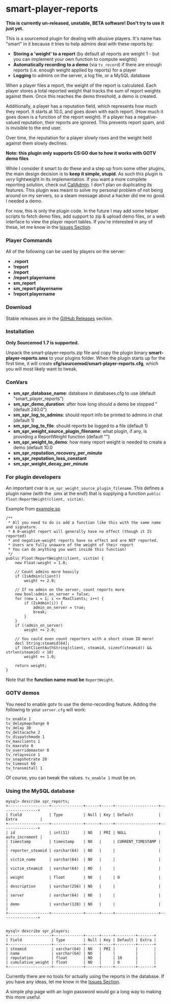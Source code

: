 smart-player-reports
=======================================

**This is currently un-released, unstable, BETA software! Don't try to use it just yet.**

This is a sourcemod plugin for dealing with abusive players. It's name has "smart" in it because it tries to help admins deal with these reports by:
- **Storing a 'weight' to a report** (by default all reports are weight 1 - but you can implement your own function to compute weights)
- **Automatically recording to a demo** (via ``tv_record``) if there are enough reports (i.e. enough weight applied by reports) for a player
- **Logging** to admins on the server, a log file, or a MySQL database


When a player files a report, the weight of the report is calculated. Each player stores a total reported weight that tracks the sum of report weights against them. Once this reaches the demo threshold, a demo is created.

Additionally, a player has a reputation field, which represents how much they report. It starts at 10.0, and goes down with each report. (How much it goes down is a function of the report weight). If a player has a negative-valued reputation, their reports are ignored. This prevents report spam, and is invisible to the end user.

Over time, the reputation for a player slowly rises and the weight held against them slowly declines.


**Note: this plugin only supports CS:GO due to how it works with GOTV demo files**

While I consider it smart to do these and a step up from some other plugins, the main design decision is to **keep it simple, stupid**.
As such this plugin is *very* lightweight in its implementation.
If you want a more complete reporting solution, check out [CallAdmin](https://forums.alliedmods.net/showthread.php?t=213670).
I don't plan on duplicating its features.
This plugin was meant to solve my personal problem of not being around on my servers, so a steam message about a hacker did me no good. I needed a demo.

For now, this is only the plugin code.
In the future I may add some helper scripts to fetch demo files, add support to zip & upload demo files, or a web interface to view the player report tables.
If you're interested in any of these, let me know in the [Issues Section](https://github.com/splewis/smart-player-reports/issues).


### Player Commands
All of the following can be used by players on the server:

- **.report**
- **!report**
- **/report**
- **/report playername**
- **sm_report**
- **sm_report playername**
- **!report playername**


### Download
Stable releases are in the [GitHub Releases](https://github.com/splewis/smart-player-reports/releases) section.


### Installation

**Only Sourcemod 1.7 is supported.**

Unpack the smart-player-reports.zip file and copy the plugin binary **smart-player-reports.smx** to your plugins folder.
When the plugin starts up for the first time, it will create **cfg/sourcemod/smart-player-reports.cfg**, which you will most likely want to tweak.


### ConVars

- **sm_spr_database_name**: database in databases.cfg to use (default "smart_player_reports")
- **sm_spr_demo_duration**: after how long should a demo be stopped "(default 240.0")
- **sm_spr_log_to_admins**: should report info be printed to admins in chat (default 1)
- **sm_spr_log_to_file**: should reports be logged to a file (default 1)
- **sm_spr_weight_source_plugin_filename**: what plugin, if any, is providing a ReportWeight function (default "")
- **sm_spr_weight_to_demo**: how many report weight is needed to create a demo (default 10.0
- **sm_spr_reputation_recovery_per_minute**
- **sm_spr_reputation_loss_constant**
- **sm_spr_weight_decay_per_minute**


### For plugin developers

An important cvar is ``sm_spr_weight_source_plugin_filename``. This defines a plugin name (with the .smx at the end!) that is supplying a function ``public Float:ReportWeight(client, victim)``.

Example from [example.sp](https://github.com/splewis/smart-player-reports/blob/master/scripting/example.sp)

```
/**
 * All you need to do is add a function like this with the same name and signature.
 * A 0-weight report will generally have no effect (though it IS reported)
 * and negative-weight reports have no effect and are NOT reported.
 * Users are fully unaware of the weight of their report
 * You can do anything you want inside this function!
 */
public Float:ReportWeight(client, victim) {
    new Float:weight = 1.0;

    // Count admins more heavily
    if (IsAdmin(client))
        weight += 2.0;

    // If no admin on the server, count reports more
    new bool:admin_on_server = false;
    for (new i = 1; i <= MaxClients; i++) {
        if (IsAdmin(i)) {
            admin_on_server = true;
            break;
        }
    }
    if (!admin_on_server)
        weight += 2.0;

    // You could even count reporters with a short steam ID more!
    decl String:steamid[64];
    if (GetClientAuthString(client, steamid, sizeof(steamid)) && strlen(steamid) < 10)
        weight += 1.0;

    return weight;
}
```

Note that the **function name must be** ``ReportWeight``.


### GOTV demos

You need to enable gotv to use the demo-recording feature. Adding the following to your ``server.cfg`` will work:

    tv_enable 1
    tv_delaymapchange 0
    tv_delay 30
    tv_deltacache 2
    tv_dispatchmode 1
    tv_maxclients 1
    tv_maxrate 0
    tv_overridemaster 0
    tv_relayvoice 1
    tv_snapshotrate 20
    tv_timeout 60
    tv_transmitall 1

Of course, you can tweak the values. ``tv_enable 1`` must be on.


### Using the MySQL database

    mysql> describe spr_reports;
    +------------------+--------------+------+-----+-------------------+----------------+
    | Field            | Type         | Null | Key | Default           | Extra          |
    +------------------+--------------+------+-----+-------------------+----------------+
    | id               | int(11)      | NO   | PRI | NULL              | auto_increment |
    | timestamp        | timestamp    | NO   |     | CURRENT_TIMESTAMP |                |
    | reporter_steamid | varchar(64)  | NO   |     |                   |                |
    | victim_name      | varchar(64)  | NO   |     |                   |                |
    | victim_steamid   | varchar(64)  | NO   |     |                   |                |
    | weight           | float        | NO   |     | 0                 |                |
    | description      | varchar(256) | NO   |     |                   |                |
    | server           | varchar(64)  | NO   |     |                   |                |
    | demo             | varchar(128) | NO   |     |                   |                |
    +------------------+--------------+------+-----+-------------------+----------------+


    mysql> describe spr_players;
    +-------------------+-------------+------+-----+---------+-------+
    | Field             | Type        | Null | Key | Default | Extra |
    +-------------------+-------------+------+-----+---------+-------+
    | steamid           | varchar(64) | NO   | PRI |         |       |
    | name              | varchar(64) | NO   |     |         |       |
    | reputation        | float       | NO   |     | 10      |       |
    | cumulative_weight | float       | NO   |     | 0       |       |
    +-------------------+-------------+------+-----+---------+-------+


Currently there are no tools for actually using the reports in the database.
If you have any ideas, let me know in the [Issues Section](https://github.com/splewis/smart-player-reports/issues).

A simple php page with an login password would go a long way to making this more useful.
